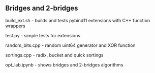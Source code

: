 ## Bridges and 2-bridges

build_ext.sh - builds and tests pybind11 extensions with C++ function wrappers

test.py - simple tests for extensions

random_bits.cpp - random uint64 generator and XOR function

sortings.cpp - radix, bucket and quick sortings

opt_lab.ipynb - shows bridges and 2-bridges algorithms
